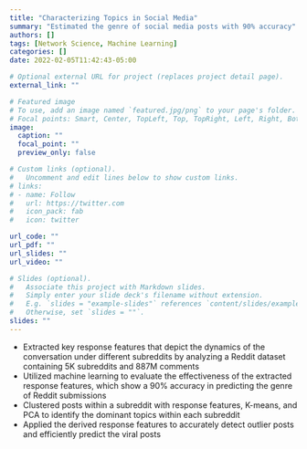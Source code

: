 ```yaml
---
title: "Characterizing Topics in Social Media"
summary: "Estimated the genre of social media posts with 90% accuracy"
authors: []
tags: [Network Science, Machine Learning]
categories: []
date: 2022-02-05T11:42:43-05:00

# Optional external URL for project (replaces project detail page).
external_link: ""

# Featured image
# To use, add an image named `featured.jpg/png` to your page's folder.
# Focal points: Smart, Center, TopLeft, Top, TopRight, Left, Right, BottomLeft, Bottom, BottomRight.
image:
  caption: ""
  focal_point: ""
  preview_only: false

# Custom links (optional).
#   Uncomment and edit lines below to show custom links.
# links:
# - name: Follow
#   url: https://twitter.com
#   icon_pack: fab
#   icon: twitter

url_code: ""
url_pdf: ""
url_slides: ""
url_video: ""

# Slides (optional).
#   Associate this project with Markdown slides.
#   Simply enter your slide deck's filename without extension.
#   E.g. `slides = "example-slides"` references `content/slides/example-slides.md`.
#   Otherwise, set `slides = ""`.
slides: ""
---
```


- Extracted key response features that depict the dynamics of the conversation under
different subreddits by analyzing a Reddit dataset containing 5K subreddits and 887M
comments
- Utilized machine learning to evaluate the effectiveness of the extracted response
features, which show a 90% accuracy in predicting the genre of Reddit submissions
- Clustered posts within a subreddit with response features, K-means, and PCA to
identify the dominant topics within each subreddit
- Applied the derived response features to accurately detect outlier posts and efficiently predict the viral posts
